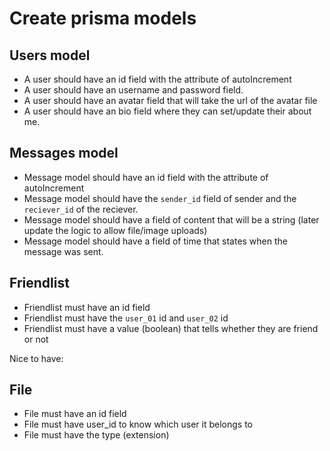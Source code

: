 # Create prisma models
## Users model
- A user should have an id field with the attribute of autoIncrement
- A user should have an username and password field.
- A user should have an avatar field that will take the url of the avatar file
- A user should have an bio field where they can set/update their about me.

## Messages model
- Message model should have an id field with the attribute of autoIncrement
- Message model should have the `sender_id` field of sender and the `reciever_id` of the reciever.
- Message model should have a field of content that will be a string (later update the logic to allow file/image uploads)
- Message model should have a field of time that states when the message was sent.

## Friendlist
- Friendlist must have an id field
- Friendlist must have the `user_01` id and `user_02` id
- Friendlist must have a value (boolean) that tells whether they are friend or not


Nice to have:
## File
- File must have an id field
- File must have user_id to know which user it belongs to
- File must have the type (extension)